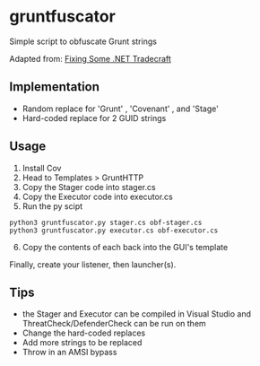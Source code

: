 # gruntfuscator

Simple script to obfuscate Grunt strings

Adapted from: [Fixing Some .NET Tradecraft](https://operat-or.gitbook.io/notes/fixing-some-.net-tradecraft)

## Implementation
- Random replace for 'Grunt' , 'Covenant' , and 'Stage'
- Hard-coded replace for 2 GUID strings

## Usage

1. Install Cov
2. Head to Templates > GruntHTTP
3. Copy the Stager code into stager.cs
4. Copy the Executor code into executor.cs
5. Run the py scipt

```
python3 gruntfuscator.py stager.cs obf-stager.cs
python3 gruntfuscator.py executor.cs obf-executor.cs
```

6. Copy the contents of each back into the GUI's template

Finally, create your listener, then launcher(s).

## Tips

- the Stager and Executor can be compiled in Visual Studio and
  ThreatCheck/DefenderCheck can be run on them
- Change the hard-coded replaces
- Add more strings to be replaced
- Throw in an AMSI bypass

